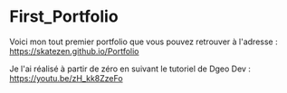 # First_Portfolio

Voici mon tout premier portfolio que vous pouvez retrouver à l'adresse : https://skatezen.github.io/Portfolio

Je l'ai réalisé à partir de zéro en suivant le tutoriel de Dgeo Dev : https://youtu.be/zH_kk8ZzeFo
